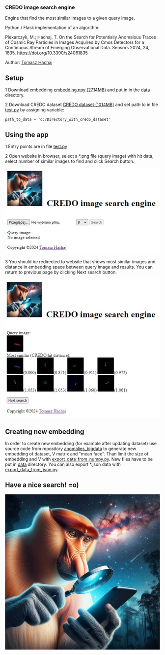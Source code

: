 ### CREDO image search engine

Engine that find the most similar images to a given query image.

Python / Flask implementation of an algorithm:

Piekarczyk, M.; Hachaj, T. On the Search for Potentially Anomalous Traces of Cosmic Ray Particles in Images Acquired by Cmos Detectors for a Continuous Stream of Emerging Observational Data. Sensors 2024, 24, 1835. https://doi.org/10.3390/s24061835 

Author: [Tomasz Hachaj](https://home.agh.edu.pl/~thachaj/)

## Setup

1 Download embedding [embedding.npy (2714MB)](https://drive.google.com/file/d/1FVGa3gGYjr_Mx2o_nibBr9bgU_ZIizQV/view?usp=sharing) and put in in the [data](data/) directory. 

2 Download CREDO dataset [CREDO dataset (1014MB)](https://drive.google.com/file/d/1jSuQXfxFzWsFoTEYDno1V_Aqn5AaNs_I/view) and set path to  in file [test.py](test.py) by assigning variable:

```
path_to_data = 'd:/Directory_with_credo_dataset'
```

## Using the app

1 Entry points are in file [test.py](test.py)

2 Open website in browser, select a \*.png file (query image) with hit data, select number of similar images to find and click Search button.

![](img/index.jpg)

3 You should be redirected to website that shows most similar images and distance in embedding space between query image and results. You can return to previous page by clicking Next search button.

![](img/images.jpg)

## Creating new embedding

In order to create new embedding (for example after updating dataset) use source code from repository [anomalies_bigdata](https://github.com/browarsoftware/anomalies_bigdata) to generate new embedding of dataset, V matrix and "mean face". Than limit the size of embedding and V with [export_data_from_numpy.py](export_data_from_numpy.py). New files have to be put in [data](data/) directory. You can also export \*.json data with [export_data_from_json.py](export_data_from_json.py).

## Have a nice search! =o)

![](static/img/logo.jpg)